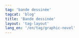 ```yaml
---
tag: 'bande dessinée'
tagcat: 'blog'
title: 'Bande dessinée'
layout: 'tag-layout'
lang_en: '/en/tag/graphic-novel'
---
```

